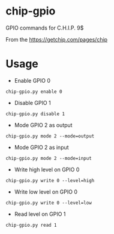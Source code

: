 # chip-gpio
GPIO commands for C.H.I.P. 9$

From the https://getchip.com/pages/chip

# Usage

- Enable GPIO 0

```chip-gpio.py enable 0```

- Disable GPIO 1

```chip-gpio.py disable 1```

- Mode GPIO 2 as output

```chip-gpio.py mode 2 --mode=output```

- Mode GPIO 2 as input

```chip-gpio.py mode 2 --mode=input```

- Write high level on GPIO 0

```chip-gpio.py write 0 --level=high```

- Write low level on GPIO 0

```chip-gpio.py write 0 --level=low```

- Read level on GPIO 1

```chip-gpio.py read 1```


